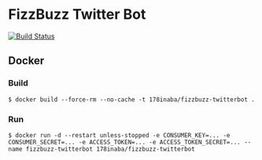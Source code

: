 # FizzBuzz Twitter Bot

[![Build Status](https://travis-ci.org/178inaba/fizzbuzz-twitterbot.svg?branch=master)](https://travis-ci.org/178inaba/fizzbuzz-twitterbot)

## Docker

### Build

```console
$ docker build --force-rm --no-cache -t 178inaba/fizzbuzz-twitterbot .
```

### Run

```console
$ docker run -d --restart unless-stopped -e CONSUMER_KEY=... -e CONSUMER_SECRET=... -e ACCESS_TOKEN=... -e ACCESS_TOKEN_SECRET=... --name fizzbuzz-twitterbot 178inaba/fizzbuzz-twitterbot
```
